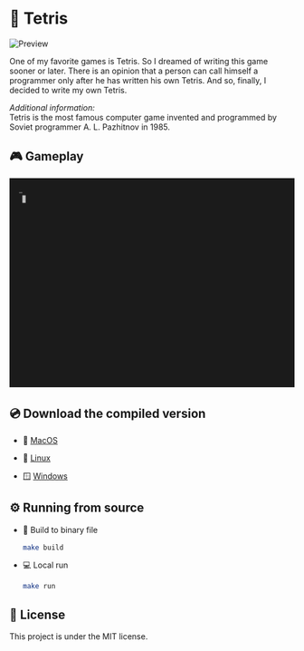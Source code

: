 # 👾 Tetris

![Preview](assets/preview.png)

One of my favorite games is Tetris. So I dreamed of writing this game sooner or later.  There is an opinion that a person can call himself a programmer only after he has written his own Tetris. And so, finally, I decided to write my own Tetris.

*Additional information:* </br>
Tetris is the most famous computer game invented and programmed by Soviet programmer A. L. Pazhitnov in 1985.

## 🎮 Gameplay

![Gameplay](assets/gameplay.gif)

## 💿 Download the compiled version

* 🍎 [MacOS](https://github.com/NKTKLN/Tetris/releases/download/stable/tetris-amd64-macos)
  
* 🐧 [Linux](https://github.com/NKTKLN/Tetris/releases/download/stable/tetris-amd64-linux)

* 🪟 [Windows](https://github.com/NKTKLN/Tetris/releases/download/stable/tetris-amd64-windows.exe)

## ⚙️ Running from source

* 📄 Build to binary file

  ```bash
  make build
  ```

* 💻 Local run

  ```bash
  make run
  ```

## 📃 License

This project is under the MIT license.
